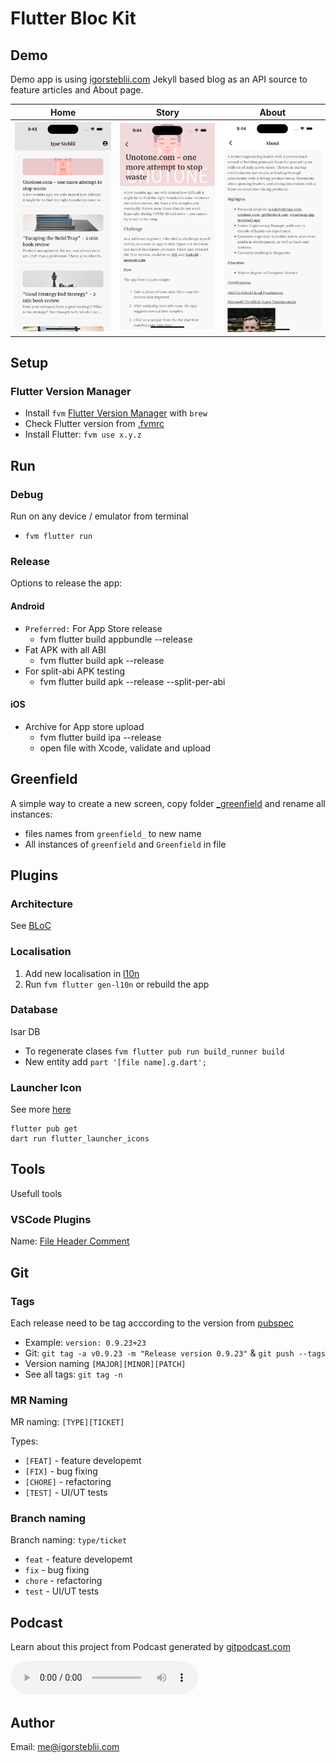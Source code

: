 # Flutter Bloc Kit

## Demo 

Demo app is using [igorsteblii.com](igorsteblii.com) Jekyll based blog as an API source to feature articles and About page.

| Home | Story | About |
|--------|--------|--------|
| ![Demo 1](demo/home.png) | ![Demo 2](demo/story.png) | ![Demo 3](demo/about.png) |

## Setup 

### Flutter Version Manager 

 * Install `fvm` [Flutter Version Manager](https://fvm.app/documentation/getting-started) with `brew`
 * Check Flutter version from [.fvmrc](.fvmrc)
 * Install Flutter: `fvm use x.y.z`


## Run

### Debug

Run on any device / emulator from terminal
* `fvm flutter run`

### Release

Options to release the app:

#### Android 

 * `Preferred:` For App Store release  
    * fvm flutter build appbundle --release
 * Fat APK with all ABI
   * fvm flutter build apk --release   
 * For split-abi APK testing 
    * fvm flutter build apk --release --split-per-abi  

#### iOS 

 * Archive for App store upload 
    * fvm flutter build ipa --release
    * open file with Xcode, validate and upload

## Greenfield

A simple way to create a new screen, copy folder [_greenfield](lib/screens/_greenfield) and rename all instances:

   *  files names from `greenfield_` to new name
   *  All instances of `greenfield` and `Greenfield` in file


## Plugins

### Architecture

See [BLoC](https://bloclibrary.dev/)

### Localisation 

1. Add new localisation in [l10n](lib/l10n/app_en.arb)
2. Run `fvm flutter gen-l10n` or rebuild the app

### Database

Isar DB

* To regenerate clases `fvm flutter pub run build_runner build`
* New entity add `part '[file name].g.dart';`

### Launcher Icon

See more [here](https://pub.dev/packages/flutter_launcher_icons)

```
flutter pub get
dart run flutter_launcher_icons
```

## Tools 

Usefull tools

### VSCode Plugins

Name: [File Header Comment](https://marketplace.visualstudio.com/items?itemName=doi.fileheadercomment)

## Git

### Tags

Each release need to be tag acccording to the version from [pubspec](pubspec.yaml)

   * Example: `version: 0.9.23+23`
   * Git: `git tag -a v0.9.23 -m "Release version 0.9.23"` & `git push --tags`
   * Version naming `[MAJOR][MINOR][PATCH]`
   * See all tags: `git tag -n` 

### MR Naming 

MR naming: `[TYPE][TICKET]` 

Types:

   * `[FEAT]` - feature developemt
   * `[FIX]` - bug fixing 
   * `[CHORE]` - refactoring
   * `[TEST]` -  UI/UT tests

### Branch naming 

Branch naming: `type/ticket`

* `feat` - feature developemt
* `fix` - bug fixing 
* `chore` - refactoring
* `test` -  UI/UT tests

## Podcast 

Learn about this project from Podcast generated by [gitpodcast.com](gitpodcast.com)

<audio controls src="demo/Fluter Block Kit Porcast from gitpodcast.com.mp3" title="Fluter Block Kit Porcast"></audio>

## Author

Email: me@igorsteblii.com